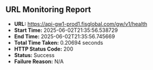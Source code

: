 ## URL Monitoring Report

- **URL:** https://api-gw1-prod1.fisglobal.com/gw/v1/health
- **Start Time:** 2025-06-02T21:35:56.538729
- **End Time:** 2025-06-02T21:35:56.745669
- **Total Time Taken:** 0.20694 seconds
- **HTTP Status Code:** 200
- **Status:** Success
- **Failure Reason:** N/A
